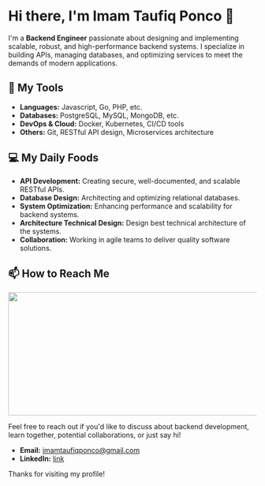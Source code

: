 # Hi there, I'm Imam Taufiq Ponco 👋

I'm a **Backend Engineer** passionate about designing and implementing scalable, robust, and high-performance backend systems. I specialize in building APIs, managing databases, and optimizing services to meet the demands of modern applications.

<span> </span>
## 🚀 My Tools

- **Languages:** Javascript, Go, PHP, etc.
- **Databases:** PostgreSQL, MySQL, MongoDB, etc.
- **DevOps & Cloud:** Docker, Kubernetes, CI/CD tools
- **Others:** Git, RESTful API design, Microservices architecture

## 💻 My Daily Foods

- **API Development:** Creating secure, well-documented, and scalable RESTful APIs.
- **Database Design:** Architecting and optimizing relational databases.
- **System Optimization:** Enhancing performance and scalability for backend systems.
- **Architecture Technical Design:** Design best technical architecture of the systems.
- **Collaboration:** Working in agile teams to deliver quality software solutions.


## 📫 How to Reach Me

<img src="https://go.dev/images/gophers/ladder.svg" width='1000px' height='250px'>

Feel free to reach out if you'd like to discuss about backend development, learn together, potential collaborations, or just say hi!

- **Email:** [imamtaufiqponco@gmail.com](mailto:imamtaufiqponco@gmail.com)
- **LinkedIn:** [link](https://linkedin.com/in/imam-taufiq-ponco-utomo-28b56a148)

Thanks for visiting my profile!


